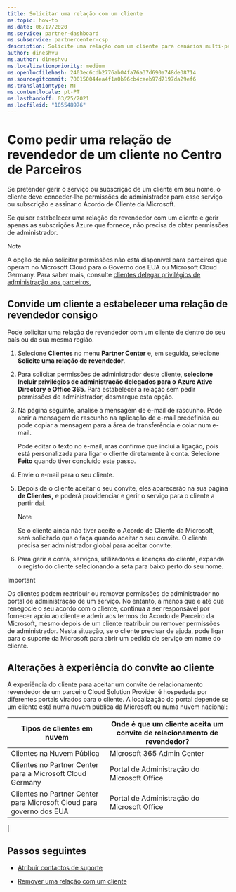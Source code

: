 ```yaml
---
title: Solicitar uma relação com um cliente
ms.topic: how-to
ms.date: 06/17/2020
ms.service: partner-dashboard
ms.subservice: partnercenter-csp
description: Solicite uma relação com um cliente para cenários multi-parceiros, multicanais ou se os privilégios de administração delegados para um cliente precisam de ser restaurados.
author: dineshvu
ms.author: dineshvu
ms.localizationpriority: medium
ms.openlocfilehash: 2403ec6cdb2776ab04fa76a37d690a748de38714
ms.sourcegitcommit: 700150044ea4f1a0b96cb4caeb97d7197da29ef6
ms.translationtype: MT
ms.contentlocale: pt-PT
ms.lasthandoff: 03/25/2021
ms.locfileid: "105548976"
---
```

# <a name="how-to-request-a-reseller-relationship-from-a-customer-in-partner-center"></a>Como pedir uma relação de revendedor de um cliente no Centro de Parceiros

Se pretender gerir o serviço ou subscrição de um cliente em seu nome, o cliente deve conceder-lhe permissões de administrador para esse serviço ou subscrição e assinar o Acordo de Cliente da Microsoft.

Se quiser estabelecer uma relação de revendedor com um cliente e gerir apenas as subscrições Azure que fornece, não precisa de obter permissões de administrador.

>[!NOTE] 
>A opção de não solicitar permissões não está disponível para parceiros que operam no Microsoft Cloud para o Governo dos EUA ou Microsoft Cloud Germany. Para saber mais, consulte [clientes delegar privilégios de administração aos parceiros.](customers-revoke-admin-privileges.md)

## <a name="invite-a-customer-to-establish-a-reseller-relationship-with-you"></a>Convide um cliente a estabelecer uma relação de revendedor consigo

Pode solicitar uma relação de revendedor com um cliente de dentro do seu país ou da sua mesma região.

1. Selecione **Clientes** no menu **Partner Center** e, em seguida, selecione **Solicite uma relação de revendedor**.

2. Para solicitar permissões de administrador deste cliente, **selecione Incluir privilégios de administração delegados para o Azure Ative Directory e Office 365**. Para estabelecer a relação sem pedir permissões de administrador, desmarque esta opção.

3. Na página seguinte, analise a mensagem de e-mail de rascunho. Pode abrir a mensagem de rascunho na aplicação de e-mail predefinida ou pode copiar a mensagem para a área de transferência e colar num e-mail.

   Pode editar o texto no e-mail, mas confirme que inclui a ligação, pois está personalizada para ligar o cliente diretamente à conta. Selecione **Feito** quando tiver concluído este passo.

4. Envie o e-mail para o seu cliente.

5. Depois de o cliente aceitar o seu convite, eles aparecerão na sua página **de Clientes,** e poderá providenciar e gerir o serviço para o cliente a partir daí.

   > [!NOTE]
   > Se o cliente ainda não tiver aceite o Acordo de Cliente da Microsoft, será solicitado que o faça quando aceitar o seu convite. O cliente precisa ser administrador global para aceitar convite.

6. Para gerir a conta, serviços, utilizadores e licenças do cliente, expanda o registo do cliente selecionando a seta para baixo perto do seu nome.

> [!IMPORTANT]  
> Os clientes podem reatribuir ou remover permissões de administrador no portal de administração de um serviço. No entanto, a menos que e até que renegocie o seu acordo com o cliente, continua a ser responsável por fornecer apoio ao cliente e aderir aos termos do Acordo de Parceiro da Microsoft, mesmo depois de um cliente reatribuir ou remover permissões de administrador. Nesta situação, se o cliente precisar de ajuda, pode ligar para o suporte da Microsoft para abrir um pedido de serviço em nome do cliente.

## <a name="changes-to-the-customer-invitation-experience"></a>Alterações à experiência do convite ao cliente

A experiência do cliente para aceitar um convite de relacionamento revendedor de um parceiro Cloud Solution Provider é hospedada por diferentes portais virados para o cliente. A localização do portal depende se um cliente está numa nuvem pública da Microsoft ou numa nuvem nacional:

|Tipos de clientes em nuvem  | Onde é que um cliente aceita um convite de relacionamento de revendedor? |
|---------|---------
| Clientes na Nuvem Pública | Microsoft 365 Admin Center |
| Clientes no Partner Center para a Microsoft Cloud Germany | Portal de Administração do Microsoft Office |
| Clientes no Partner Center para Microsoft Cloud para governo dos EUA | Portal de Administração do Microsoft Office |
|

## <a name="next-steps"></a>Passos seguintes

- [Atribuir contactos de suporte](assign-support-contacts.md)

- [Remover uma relação com um cliente](remove-a-relationship.md)
